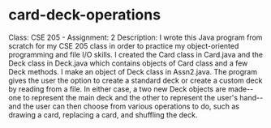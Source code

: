 # card-deck-operations
Class: CSE 205 - Assignment: 2
Description: I wrote this Java program from scratch for my CSE 205 class in order to practice my object-oriented programming and file I/O skills. I created the Card class in Card.java and the Deck class in Deck.java which contains objects of Card class and a few Deck methods. I make an object of Deck class in Assn2.java. The program gives the user the option to create a standard deck or create a custom deck by reading from a file. In either case, a two new Deck objects are made--one to represent the main deck and the other to represent the user's hand--and the user can then choose from various operations to do, such as drawing a card, replacing a card, and shuffling the deck.
